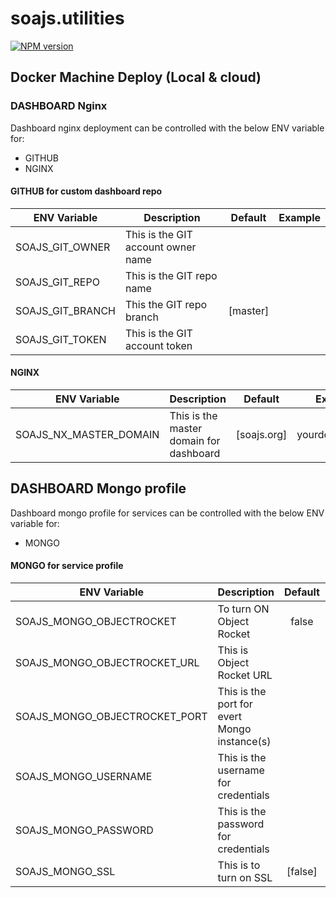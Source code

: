 # soajs.utilities
[![NPM version](https://badge.fury.io/js/soajs.utilities.svg)](http://badge.fury.io/js/soajs.utilities)

## Docker Machine Deploy (Local & cloud)

### DASHBOARD Nginx
Dashboard nginx deployment can be controlled with the below ENV variable for:
* GITHUB
* NGINX

#### GITHUB for custom dashboard repo
ENV Variable | Description | Default | Example
--- | ----- | :---: | ---
SOAJS_GIT_OWNER | This is the GIT account owner name |  | 
SOAJS_GIT_REPO | This is the GIT repo name |  | 
SOAJS_GIT_BRANCH | This the GIT repo branch | [master] | 
SOAJS_GIT_TOKEN | This is the GIT account token |  | 

#### NGINX
ENV Variable | Description | Default | Example
--- | ----- | :---: | ---
SOAJS_NX_MASTER_DOMAIN | This is the master domain for dashboard | [soajs.org] | yourdomain.com


## DASHBOARD Mongo profile
Dashboard mongo profile for services can be controlled with the below ENV variable for:
* MONGO

#### MONGO for service profile
ENV Variable | Description | Default | Example
--- | ----- | :---: | ---
SOAJS_MONGO_OBJECTROCKET | To turn ON Object Rocket | false | 
SOAJS_MONGO_OBJECTROCKET_URL | This is Object Rocket URL |  | iad1-mongos0.objectrocket.com
SOAJS_MONGO_OBJECTROCKET_PORT | This is the port for evert Mongo instance(s) |  | 16067
SOAJS_MONGO_USERNAME | This is the username for credentials |  | 
SOAJS_MONGO_PASSWORD | This is the password for credentials |  | 
SOAJS_MONGO_SSL | This is to turn on SSL | [false] | 